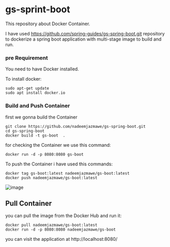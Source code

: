 # gs-sprint-boot

This repository about Docker Container.


I have used  https://github.com/spring-guides/gs-spring-boot.git repository to dockerize a spring boot application with multi-stage image to build and run.



### pre Requirement ###
You need to have Docker installed.

To install docker:
```
sudo apt-get update
sudo apt install docker.io
```

### Build and Push Container ###

first we gonna build the Container
```
git clone https://github.com/nadeemjazmawe/gs-spring-boot.git
cd gs-spring-boot
docker build -t gs-boot  .
```
for checking the Container we use this command:
```
docker run -d -p 8080:8080 gs-boot
```
To push the Container i have used this commands:
```
docker tag gs-boot:latest nadeemjazmawe/gs-boot:latest
docker push nadeemjazmawe/gs-boot:latest
```
![image](https://user-images.githubusercontent.com/44744877/177046434-03975dc9-741c-45e2-89ed-699408bcd26a.png)


## Pull Container ##
you can pull the image from the Docker Hub and run it:
``` 
docker pull nadeemjazmawe/gs-boot:latest
docker run -d -p 8080:8080 nadeemjazmawe/gs-boot
```


you can visit the application at http://localhost:8080/

